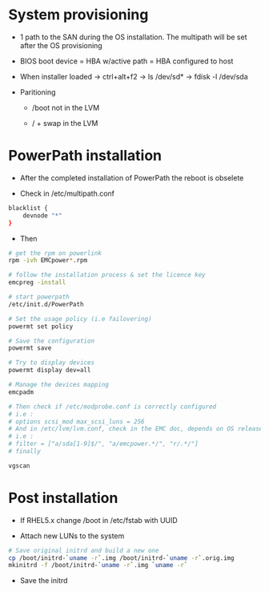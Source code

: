 System provisioning
===================

-   1 path to the SAN during the OS installation. The multipath will be set after the OS provisioning

-   BIOS boot device = HBA w/active path = HBA configured to host

-   When installer loaded → ctrl+alt+f2 → ls /dev/sd\* → fdisk -l /dev/sda

-   Paritioning

    -   /boot not in the LVM

    -   / + swap in the LVM

PowerPath installation
======================

-   After the completed installation of PowerPath the reboot is obselete

-   Check in /etc/multipath.conf

``` bash
blacklist {
    devnode "*"
}
```

-   Then

``` bash
# get the rpm on powerlink
rpm -ivh EMCpower*.rpm

# follow the installation process & set the licence key
emcpreg -install

# start powerpath
/etc/init.d/PowerPath

# Set the usage policy (i.e failovering)
powermt set policy

# Save the configuration
powermt save

# Try to display devices
powermt display dev=all

# Manage the devices mapping
emcpadm

# Then check if /etc/modprobe.conf is correctly configured
# i.e :
# options scsi_mod max_scsi_luns = 256
# And in /etc/lvm/lvm.conf, check in the EMC doc, depends on OS release
# i.e :
# filter = ["a/sda[1-9]$/", "a/emcpower.*/", "r/.*/"]
# finally

vgscan
```

Post installation
=================

-   If RHEL5.x change /boot in /etc/fstab with UUID

-   Attach new LUNs to the system

``` bash
# Save original initrd and build a new one
cp /boot/initrd-`uname -r`.img /boot/initrd-`uname -r`.orig.img
mkinitrd -f /boot/initrd-`uname -r`.img `uname -r`
```

-   Save the initrd


